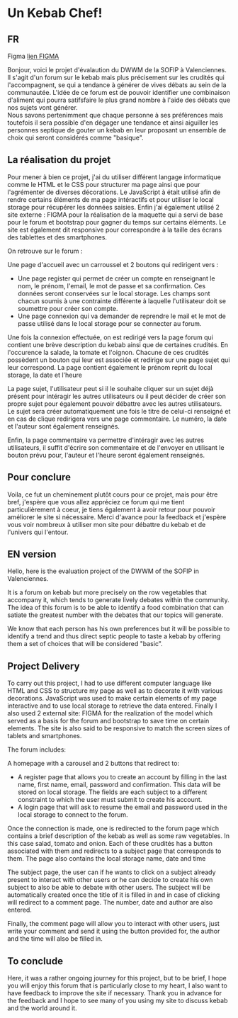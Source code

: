 # Un Kebab Chef!<br>
## FR<br>

Figma  [lien FIGMA](https://www.figma.com/file/HouT7jopANcgokqGANfR0C/EXAM-DWWM?type=design&node-id=1%3A50&mode=design&t=4Xv33B6FNVsYsZ5q-1)<br>

Bonjour, voici le projet d'évalaution du DWWM de la SOFIP à Valenciennes.<br>
Il s'agit d'un forum sur le kebab mais plus précisement sur les crudités qui l'accompagnent, se qui a tendance à générer de vives débats au sein de la communautée. L'idée de ce forum est de pouvoir identifier une combinaison d'aliment qui pourra satifsfaire le plus grand nombre à l'aide des débats que nos sujets vont générer.<br>
Nous savons pertenimment que chaque personne à ses préfèrences mais toutefois il sera possible d'en dégager une tendance et ainsi aiguiller les personnes septique de gouter un kebab en leur proposant un ensemble de choix qui seront considérés comme "basique".<br>

## La réalisation du projet <br>

Pour mener à bien ce projet, j'ai du utiliser différent langage informatique comme le HTML et le CSS pour structurer ma page ainsi que pour l'agrémenter de diverses décorations. Le JavaScript à était utilisé afin de rendre certains éléments de ma page intéractifs et pour utiliser le local storage pour récupérer les données saisies. Enfin j'ai également utilisé 2 site externe : FIGMA pour la réalisation de la maquette qui a servi de base pour le forum et bootstrap pour gagner du temps sur certains éléments. Le site est également dit responsive pour correspondre à la taille des écrans des tablettes et des smartphones.<br>

On retrouve sur le forum : <br>

Une page d'accueil avec un carroussel et 2 boutons qui redirigent vers : <br>
- Une page register qui permet de créer un compte en renseignant le nom, le prénom, l'email, le mot de passe et sa confirmation. Ces données seront conservées sur le local storage. Les champs sont chacun soumis à une contrainte différente à laquelle l'utilisateur doit se soumettre pour créer son compte.
- Une page connexion qui va demander de reprendre le mail et le mot de passe utilisé dans le local storage pour se connecter au forum.<br>

Une fois la connexion effectuée, on est redirigé vers la page forum qui contient une brève description du kebab ainsi que de certaines crudités. En l'occurence la salade, la tomate et l'oignon. Chacune de ces crudités possèdent un bouton qui leur est associée et redirige sur une page sujet qui leur correspond. La page contient également le prénom reprit du local storage, la date et l'heure<br>

La page sujet, l'utilisateur peut si il le souhaite cliquer sur un sujet déjà présent pour intéragir les autres utilisateurs ou il peut décider de créer son propre sujet pour également pouvoir débattre avec les autres utilisateurs. Le sujet sera créer automatiquement une fois le titre de celui-ci renseigné et en cas de clique redirigera vers une page commentaire. Le numéro, la date et l'auteur sont également renseignés.<br>

Enfin, la page commentaire va permettre d'intéragir avec les autres utilisateurs, il suffit d'écrire son commentaire et de l'envoyer en utilisant le bouton prévu pour, l'auteur et l'heure seront également renseignés.<br>
## Pour conclure <br> 

Voila, ce fut un cheminement plutôt cours pour ce projet, mais pour être bref, j'espère que vous allez appréciez ce forum qui me tient particulièrement à coeur, je tiens également à avoir retour pour pouvoir améliorer le site si nécessaire. Merci d'avance pour la feedback et j'espère vous voir nombreux à utiliser mon site pour débattre du kebab et de l'univers qui l'entour.<br>

## EN version <br>

Hello, here is the evaluation project of the DWWM of the SOFIP in Valenciennes.

It is a forum on kebab but more precisely on the row vegetables that accompany it, which tends to generate lively debates within the community. The idea of this forum is to be able to identify a food combination that can satiate the greatest number with the debates that our topics will generate.<br>

We know that each person has his own preferences but it will be possible to identify a trend and thus direct septic people to taste a kebab by offering them a set of choices that will be considered "basic". <br>


## Project Delivery <br>


To carry out this project, I had to use different computer language like HTML and CSS to structure my page as well as to decorate it with various decorations. JavaScript was used to make certain elements of my page interactive and to use local storage to retrieve the data entered. Finally I also used 2 external site: FIGMA for the realization of the model which served as a basis for the forum and bootstrap to save time on certain elements. The site is also said to be responsive to match the screen sizes of tablets and smartphones. <br>

The forum includes: <br>

A homepage with a carousel and 2 buttons that redirect to: 

- A register page that allows you to create an account by filling in the last name, first name, email, password and confirmation. This data will be stored on local storage. The fields are each subject to a different constraint to which the user must submit to create his account.<br>
- A login page that will ask to resume the email and password used in the local storage to connect to the forum. <br>

Once the connection is made, one is redirected to the forum page which contains a brief description of the kebab as well as some raw vegetables. In this case salad, tomato and onion. Each of these crudités has a button associated with them and redirects to a subject page that corresponds to them. The page also contains the local storage name, date and time<br>

The subject page, the user can if he wants to click on a subject already present to interact with other users or he can decide to create his own subject to also be able to debate with other users. The subject will be automatically created once the title of it is filled in and in case of clicking will redirect to a comment page. The number, date and author are also entered. <br>

Finally, the comment page will allow you to interact with other users, just write your comment and send it using the button provided for, the author and the time will also be filled in. <br>

## To conclude <br>

Here, it was a rather ongoing journey for this project, but to be brief, I hope you will enjoy this forum that is particularly close to my heart, I also want to have feedback to improve the site if necessary. Thank you in advance for the feedback and I hope to see many of you using my site to discuss kebab and the world around it. <br>
